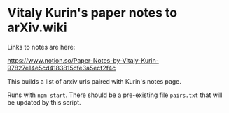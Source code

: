 # Vitaly Kurin's paper notes to arXiv.wiki

Links to notes are here:

https://www.notion.so/Paper-Notes-by-Vitaly-Kurin-97827e14e5cd4183815cfe3a5ecf2f4c

This builds a list of arxiv urls paired with Kurin's notes page.

Runs with `npm start`. There should be a pre-existing file `pairs.txt` that will be updated by this script.
